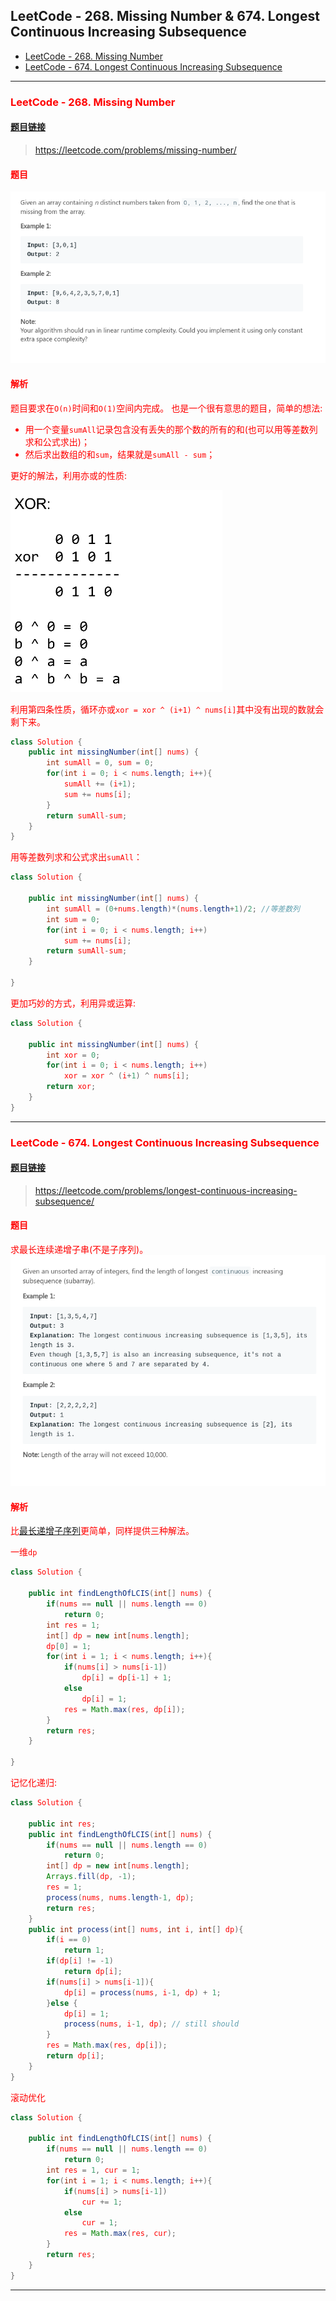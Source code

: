 ﻿## LeetCode - 268. Missing Number &  674. Longest Continuous Increasing Subsequence

* [LeetCode - 268. Missing Number](#leetcode---268-missing-number)
* [LeetCode - 674. Longest Continuous Increasing Subsequence](#leetcode---674-longest-continuous-increasing-subsequence)

***
### <font color = red id = "1">LeetCode - 268. Missing Number
#### [题目链接](https://leetcode.com/problems/missing-number/)

> https://leetcode.com/problems/missing-number/

#### 题目
![在这里插入图片描述](images/268_t.png)
#### 解析
题目要求在`O(n)`时间和`O(1)`空间内完成。
也是一个很有意思的题目，简单的想法: 
* 用一个变量`sumAll`记录包含没有丢失的那个数的所有的和(也可以用等差数列求和公式求出)；
* 然后求出数组的和`sum`，结果就是`sumAll - sum`；

更好的解法，利用亦或的性质: 

![在这里插入图片描述](images/268_s.png)

利用第四条性质，循环亦或`xor = xor ^ (i+1) ^ nums[i]`其中没有出现的数就会剩下来。

```java
class Solution {
    public int missingNumber(int[] nums) {
        int sumAll = 0, sum = 0;
        for(int i = 0; i < nums.length; i++){
            sumAll += (i+1);
            sum += nums[i];
        }
        return sumAll-sum;
    }
}
```
用等差数列求和公式求出`sumAll`：
```java
class Solution {
    
    public int missingNumber(int[] nums) {
        int sumAll = (0+nums.length)*(nums.length+1)/2; //等差数列
        int sum = 0;
        for(int i = 0; i < nums.length; i++)
            sum += nums[i];
        return sumAll-sum;
    }
    
}
```
更加巧妙的方式，利用异或运算: 

```java
class Solution {

    public int missingNumber(int[] nums) {
        int xor = 0;
        for(int i = 0; i < nums.length; i++)
            xor = xor ^ (i+1) ^ nums[i];
        return xor;
    }
}
```

***
### <font color = red id = "2">LeetCode - 674. Longest Continuous Increasing Subsequence
#### [题目链接](https://leetcode.com/problems/longest-continuous-increasing-subsequence/)

> https://leetcode.com/problems/longest-continuous-increasing-subsequence/

#### 题目
求最长连续递增<font color =red>子串</font>(不是子序列)。
![在这里插入图片描述](images/674_t.png)

#### 解析
比[最长递增子序列](https://blog.csdn.net/zxzxzx0119/article/details/81224734)更简单，同样提供三种解法。

一维`dp`
```java
class Solution {
    
    public int findLengthOfLCIS(int[] nums) {
        if(nums == null || nums.length == 0)
            return 0;
        int res = 1;
        int[] dp = new int[nums.length];
        dp[0] = 1;
        for(int i = 1; i < nums.length; i++){
            if(nums[i] > nums[i-1])
                dp[i] = dp[i-1] + 1;
            else 
                dp[i] = 1;
            res = Math.max(res, dp[i]); 
        }
        return res;
    }

}
```
记忆化递归: 
```java
class Solution {   
    
    public int res;
    public int findLengthOfLCIS(int[] nums) {
        if(nums == null || nums.length == 0)
            return 0;
        int[] dp = new int[nums.length];
        Arrays.fill(dp, -1);
        res = 1;
        process(nums, nums.length-1, dp);
        return res;
    }
    public int process(int[] nums, int i, int[] dp){
        if(i == 0)
            return 1;
        if(dp[i] != -1)
            return dp[i];
        if(nums[i] > nums[i-1]){
            dp[i] = process(nums, i-1, dp) + 1;
        }else {
            dp[i] = 1;
            process(nums, i-1, dp); // still should 
        }
        res = Math.max(res, dp[i]);
        return dp[i];
    }
}
```
滚动优化
```java
class Solution {   

    public int findLengthOfLCIS(int[] nums) {
        if(nums == null || nums.length == 0)
            return 0;
        int res = 1, cur = 1;
        for(int i = 1; i < nums.length; i++){
            if(nums[i] > nums[i-1])
                cur += 1;
            else 
                cur = 1;
            res = Math.max(res, cur); 
        }
        return res;
    }
}
```

***
